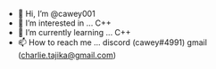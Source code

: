 - 👋 Hi, I’m @cawey001
- 👀 I’m interested in ... C++
- 🌱 I’m currently learning ... C++
- 📫 How to reach me ... discord (cawey#4991) gmail (charlie.tajika@gmail.com)

<!---
cawey001/cawey001 is a ✨ special ✨ repository because its `README.md` (this file) appears on your GitHub profile.
You can click the Preview link to take a look at your changes.
--->
